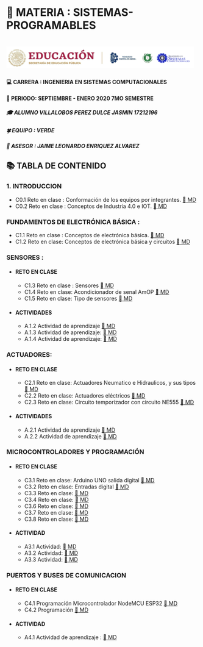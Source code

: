 # :blue_book: MATERIA : SISTEMAS-PROGRAMABLES 
#  ![LOGO](https://github.com/Villalobos39/SISTEMAS-PROGRAMABLES/blob/SISTEMAS-PROGRAMABLES/IMG/Logo.PNG)

#### :computer: CARRERA : INGENIERIA EN SISTEMAS COMPUTACIONALES 
#### :date: PERIODO: SEPTIEMBRE - ENERO 2020 7MO SEMESTRE
##### :mortar_board: ALUMNO VILLALOBOS PEREZ DULCE JASMIN 17212196 
##### :four_leaf_clover: EQUIPO : VERDE 
##### :briefcase: ASESOR : JAIME LEONARDO ENRIQUEZ ALVAREZ 
## :books: TABLA DE CONTENIDO 
### 1. INTRODUCCION 
- C0.1 Reto en clase : Conformación de los equipos por integrantes. [ :open_file_folder: MD](https://github.com/Villalobos39/SISTEMAS-PROGRAMABLES/blob/SISTEMAS-PROGRAMABLES/MD/C0.1_DulceJasminVillalobosPerez_Verde.md) 
- C0.2 Reto en clase : Conceptos de Industria 4.0 e IOT. [:open_file_folder: MD](https://github.com/Villalobos39/SISTEMAS-PROGRAMABLES/blob/SISTEMAS-PROGRAMABLES/MD/C0.2_DulceJasminVillalobosPerez_Verde.md)
### FUNDAMENTOS DE ELECTRÓNICA BÁSICA : 
- C1.1 Reto en clase : Conceptos de electrónica básica. [:open_file_folder: MD](https://github.com/Villalobos39/SISTEMAS-PROGRAMABLES/blob/SISTEMAS-PROGRAMABLES/MD/C1.1_DulceJasminVillalobosPerez_Verde.md)
- C1.2 Reto en clase: Conceptos de electrónica básica y circuitos   [:open_file_folder: MD](https://github.com/Villalobos39/SISTEMAS-PROGRAMABLES/blob/SISTEMAS-PROGRAMABLES/MD/C1.2_DulceJasminVillalobosPerez_Verde_.md)

### SENSORES : 
- #### RETO EN CLASE
  - C1.3 Reto en clase : Sensores [:open_file_folder: MD](https://github.com/Villalobos39/SISTEMAS-PROGRAMABLES/blob/SISTEMAS-PROGRAMABLES/MD/C1.3_DulceJasminVillalobosPerez_Verde.md)
  - C1.4 Reto en clase: Acondicionador de senal AmOP [:open_file_folder: MD](https://github.com/Villalobos39/SISTEMAS-PROGRAMABLES/blob/SISTEMAS-PROGRAMABLES/MD/C1.4_DulceJasminVillalobosPerez_Verde.md)
  - C1.5 Reto en clase: Tipo de sensores [:open_file_folder: MD](https://github.com/Villalobos39/SISTEMAS-PROGRAMABLES/blob/SISTEMAS-PROGRAMABLES/MD/C1.5_DulceJasminVillalobosPerez_Verde.md)
  
- #### ACTIVIDADES
  - A.1.2 Actividad de aprendizaje [:open_file_folder: MD](https://github.com/Villalobos39/SISTEMAS-PROGRAMABLES/blob/SISTEMAS-PROGRAMABLES/MD/A1.2_Dulce_Jasmin_Villalobos_Perez_Verde.md)
  - A.1.3 Actividad de aprendizaje: [:open_file_folder: MD](https://github.com/Villalobos39/SISTEMAS-PROGRAMABLES/blob/SISTEMAS-PROGRAMABLES/MD/A1.3_DulceJasminVillalobosPerez_Verde.md)
  - A.1.4 Actividad de aprendizaje: [:open_file_folder: MD](https://github.com/Villalobos39/SISTEMAS-PROGRAMABLES/blob/SISTEMAS-PROGRAMABLES/MD/A1.4_DulceJasminVillalobosPerez_Verde.md)
  
 ### ACTUADORES:
  - #### RETO EN CLASE
     - C2.1 Reto en clase: Actuadores Neumatico e Hidraulicos, y sus tipos [:open_file_folder: MD](https://github.com/Villalobos39/SISTEMAS-PROGRAMABLES/blob/SISTEMAS-PROGRAMABLES/MD/C2.1_DulceJasminVillalobosPerez_Verde.md)
     - C2.2 Reto en clase: Actuadores eléctricos [:open_file_folder: MD](https://github.com/Villalobos39/SISTEMAS-PROGRAMABLES/blob/SISTEMAS-PROGRAMABLES/MD/C2.2_DulceJasminVillalobosPerez_Verde.md)
     - C2.3 Reto en clase: Circuito temporizador con circuito NE555 [:open_file_folder: MD](https://github.com/Villalobos39/SISTEMAS-PROGRAMABLES/blob/SISTEMAS-PROGRAMABLES/MD/C2.3_DulceJasminVillalobosPerez_Verde.md)

  - #### ACTIVIDADES
      - A.2.1 Actividad de aprendizaje [:open_file_folder: MD](https://github.com/Villalobos39/SISTEMAS-PROGRAMABLES/blob/SISTEMAS-PROGRAMABLES/MD/A2.1_DulceJasminVillalobosPerez_Verde.md)
       - A.2.2 Actividad de aprendizaje [:open_file_folder: MD](https://github.com/Villalobos39/SISTEMAS-PROGRAMABLES/blob/SISTEMAS-PROGRAMABLES/MD/A2.2_DulceJasminVillalobosPerez_Verde.md)

### MICROCONTROLADORES Y PROGRAMACIÓN 
 - #### RETO EN CLASE
     - C3.1 Reto en clase: Arduino UNO salida digital [:open_file_folder: MD](https://github.com/Villalobos39/SISTEMAS-PROGRAMABLES/blob/SISTEMAS-PROGRAMABLES/MD/C3.1_DulceJasminVillalobosPerez_Verde.md)
     - C3.2 Reto en clase: Entradas digital [:open_file_folder: MD](https://github.com/Villalobos39/SISTEMAS-PROGRAMABLES/blob/SISTEMAS-PROGRAMABLES/MD/C3.2_DulceJasminVillalobosPerez_Verde.md)
     - C3.3 Reto en clase:  [:open_file_folder: MD](https://github.com/Villalobos39/SISTEMAS-PROGRAMABLES/blob/SISTEMAS-PROGRAMABLES/MD/C3.3_DulceJasminVillalobosPerez_Verde.md)
     - C3.4 Reto en clase:  [:open_file_folder: MD](https://github.com/Villalobos39/SISTEMAS-PROGRAMABLES/blob/SISTEMAS-PROGRAMABLES/MD/C3.4_DulceJasminVillalobosPerez_Verde.md)
     - C3.6 Reto en clase:  [:open_file_folder: MD](https://github.com/Villalobos39/SISTEMAS-PROGRAMABLES/blob/SISTEMAS-PROGRAMABLES/MD/C3.6_DulceJasminVillalobosPerez_Verde.md)
     - C3.7 Reto en clase:  [:open_file_folder: MD](https://github.com/Villalobos39/SISTEMAS-PROGRAMABLES/blob/SISTEMAS-PROGRAMABLES/MD/C3.7_DulceJasminVillalobosPerez_Verde.md)
     - C3.8 Reto en clase:  [:open_file_folder: MD](https://github.com/Villalobos39/SISTEMAS-PROGRAMABLES/blob/SISTEMAS-PROGRAMABLES/MD/C3.8_DulceJasminVillalobosPerez_Verde.md)
  
  
  - #### ACTIVIDAD  
      - A3.1 Actividad:  [:open_file_folder: MD](https://github.com/Villalobos39/SISTEMAS-PROGRAMABLES/blob/SISTEMAS-PROGRAMABLES/MD/A3.1_DulceJasminVillalobosPerez_Verde.md)
      - A3.2 Actividad:  [:open_file_folder: MD](https://github.com/Villalobos39/SISTEMAS-PROGRAMABLES/blob/SISTEMAS-PROGRAMABLES/MD/A3.2_DulceJasminVillalobosPerez_Verde.md)
      - A3.3 Actividad:  [:open_file_folder: MD](https://github.com/Villalobos39/SISTEMAS-PROGRAMABLES/blob/SISTEMAS-PROGRAMABLES/MD/A3.3_DulceJasminVillalobosPerez_Verde.md)

###  PUERTOS Y BUSES DE COMUNICACION
 - #### RETO EN CLASE
     - C4.1 Programación Microcontrolador NodeMCU ESP32 [:open_file_folder: MD](https://github.com/Villalobos39/SISTEMAS-PROGRAMABLES/blob/SISTEMAS-PROGRAMABLES/MD/C4.1_DulceJasminVillalobosPerez_Verde.md)   
     - C4.2 Programación [:open_file_folder: MD](https://github.com/Villalobos39/SISTEMAS-PROGRAMABLES/blob/SISTEMAS-PROGRAMABLES/MD/C4.2_DulceJasminVillalobosPerez_Verde.md)   
  
  - #### ACTIVIDAD       
     - A4.1 Actividad de aprendizaje :  [:open_file_folder: MD](https://github.com/Villalobos39/SISTEMAS-PROGRAMABLES/blob/SISTEMAS-PROGRAMABLES/MD/A4.1_DulceJasminVillalobosPerez_Verde.md)












